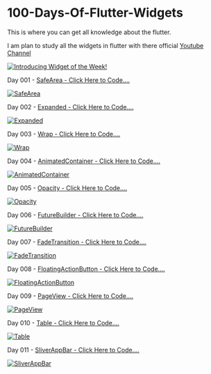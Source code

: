 # 100-Days-Of-Flutter-Widgets
This is where you can get all knowledge about the flutter.

I am plan to study all the widgets in flutter with there official [Youtube Channel](https://www.youtube.com/playlist?list=PLjxrf2q8roU23XGwz3Km7sQZFTdB996iG)

[![Introducing Widget of the Week!](https://img.youtube.com/vi/b_sQ9bMltGU/0.jpg)](https://www.youtube.com/playlist?list=PLjxrf2q8roU23XGwz3Km7sQZFTdB996iG)

Day 001 - [SafeArea - Click Here to Code....](https://github.com/sanjaysanju618/100-Days-Of-Flutter-Widgets/blob/master/hundred_days_of_flutter_widget/lib/day001_safearea.dart)

[![SafeArea](https://img.youtube.com/vi/lkF0TQJO0bA/0.jpg)](https://www.youtube.com/watch?v=lkF0TQJO0bA)

Day 002 - [Expanded - Click Here to Code....](https://github.com/sanjaysanju618/100-Days-Of-Flutter-Widgets/blob/master/hundred_days_of_flutter_widget/lib/day002_expanded.dart)

[![Expanded](https://img.youtube.com/vi/_rnZaagadyo/0.jpg)](https://www.youtube.com/watch?v=_rnZaagadyo)

Day 003 - [Wrap - Click Here to Code....](https://github.com/sanjaysanju618/100-Days-Of-Flutter-Widgets/blob/master/hundred_days_of_flutter_widget/lib/day003_wrap.dart)

[![Wrap](https://img.youtube.com/vi/z5iw2SeFx2M/0.jpg)](https://www.youtube.com/watch?v=z5iw2SeFx2M)

Day 004 - [AnimatedContainer - Click Here to Code....](https://github.com/sanjaysanju618/100-Days-Of-Flutter-Widgets/blob/master/hundred_days_of_flutter_widget/lib/day004_animation_container.dart)

[![AnimatedContainer](https://img.youtube.com/vi/yI-8QHpGIP4/0.jpg)](https://www.youtube.com/watch?v=yI-8QHpGIP4)

Day 005 - [Opacity - Click Here to Code....](https://github.com/sanjaysanju618/100-Days-Of-Flutter-Widgets/blob/master/hundred_days_of_flutter_widget/lib/day005_opacity.dart)

[![Opacity](https://img.youtube.com/vi/9hltevOHQBw/0.jpg)](https://www.youtube.com/watch?v=9hltevOHQBw)

Day 006 - [FutureBuilder - Click Here to Code....](https://github.com/sanjaysanju618/100-Days-Of-Flutter-Widgets/blob/master/hundred_days_of_flutter_widget/lib/day006_future_builder.dart)

[![FutureBuilder](https://img.youtube.com/vi/ek8ZPdWj4Qo/0.jpg)](https://www.youtube.com/watch?v=ek8ZPdWj4Qo)

Day 007 - [FadeTransition - Click Here to Code....](https://github.com/sanjaysanju618/100-Days-Of-Flutter-Widgets/blob/master/hundred_days_of_flutter_widget/lib/day007_fade_transition.dart)

[![FadeTransition](https://img.youtube.com/vi/rLwWVbv3xDQ/0.jpg)](https://www.youtube.com/watch?v=rLwWVbv3xDQ)

Day 008 - [FloatingActionButton - Click Here to Code....](https://github.com/sanjaysanju618/100-Days-Of-Flutter-Widgets/blob/master/hundred_days_of_flutter_widget/lib/day008_floating_action_btn.dart)

[![FloatingActionButton](https://img.youtube.com/vi/2uaoEDOgk_I/0.jpg)](https://www.youtube.com/watch?v=2uaoEDOgk_I)

Day 009 - [PageView - Click Here to Code....](https://github.com/sanjaysanju618/100-Days-Of-Flutter-Widgets/blob/master/hundred_days_of_flutter_widget/lib/day009_page_view.dart)

[![PageView](https://img.youtube.com/vi/J1gE9xvph-A/0.jpg)](https://www.youtube.com/watch?v=J1gE9xvph-A)

Day 010 - [Table - Click Here to Code....](https://github.com/sanjaysanju618/100-Days-Of-Flutter-Widgets/blob/master/hundred_days_of_flutter_widget/lib/day010_table.dart)

[![Table](https://img.youtube.com/vi/_lbE0wsVZSw/0.jpg)](https://www.youtube.com/watch?v=_lbE0wsVZSw)

Day 011 - [SliverAppBar - Click Here to Code....](https://github.com/sanjaysanju618/100-Days-Of-Flutter-Widgets/blob/master/hundred_days_of_flutter_widget/lib/day011_sliver_appbar.dart)

[![SliverAppBar](https://img.youtube.com/vi/R9C5KMJKluE/0.jpg)](https://www.youtube.com/watch?v=R9C5KMJKluE)
